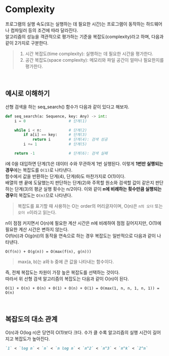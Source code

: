 # Complexity

프로그램의 실행 속도(또는 실행하는 데 필요한 시간)는 프로그램이 동작하는 하드웨어나 컴파일러 등의 조건에 따라 달라진다.<br>
알고리즘의 성능을 객관적으로 평가하는 기준을 복잡도(complexity)라고 하며, 다음과 같이 2가지로 구분한다.

> 1. 시간 복잡도(time complexity): 실행하는 데 필요한 시간을 평가한다.
> 2. 공간 복잡도(space complexity): 메모리와 파일 공간이 얼마나 필요한지를 평가한다.

<br>

## 예시로 이해하기

선형 검색을 하는 seq_search() 함수가 다음과 같이 있다고 해보자.

```python
def seq_search(a: Sequence, key: Any) -> int:
    i = 0                   # 단계(1)

    while i < n:            # 단계(2)
        if a[i] == key:     # 단계(3)
            return i        # 단계(4): 검색 성공
        i += 1              # 단계(5)

    return -1               # 단계(6): 검색 실패
```

i에 0을 대입하면 단계(1)은 데이터 수와 무관하게 1번 실행된다. 이렇게 **1번만 실행되는 경우**에는 복잡도를 `O(1)`로 나타낸다.<br>
함수에서 값을 반환하는 단게(4), 단게(6)도 마찬가지로 O(1)이다.<br>
배열의 맨 끝에 도달했는지 판단하는 단계(2)와 주목할 원소와 검색할 값이 같은지 판단하는 단계(3)의 평균 실행 횟수는 n/2이다. 이와 같이 **n에 비례하는 횟수만큼 실행되는 경우**의 복잡도는 `O(n)`으로 나타낸다.

> 복잡도를 표기할 때 사용하는 O는 order의 머리글자이며, O(n)은 `n의 오더` 또는 `오더 n`이라고 읽는다.

n이 점점 커지면서 O(n)에 필요한 계산 시간은 n에 비례하여 점점 길어지지만, O(1)에 필요한 계산 시간은 변하지 않는다.<br>
O(f(n))과 O(g(n))의 동작을 연속으로 하는 경우 복잡도는 일반적으로 다음과 같이 나타낸다.

```
O(f(n)) + O(g(n)) = O(max(f(n), g(n)))
```

> max(a, b)는 a와 b 중에 큰 값을 나타내는 함수이다.

즉, 전체 복잡도는 차원이 가장 높은 복잡도를 선택하는 것이다.<br>
따라서 위 선형 검색 알고리즘의 복잡도는 다음과 같이 O(n)이 된다.

```
O(1) + O(n) + O(n) + O(1) + O(n) + O(1) = O(max(1, n, n, 1, n, 1)) = O(n)
```

<br>

## 복잡도의 대소 관계

O(n)과 O(log n)은 당연히 O(1)보다 크다. 수가 클 수록 알고리즘의 실행 시간이 길어지고 복잡도가 높아진다.

```markdown
`1` < `log n` < `n` < `n log n` < `n^2` < `n^3` < `n^k` < `2^n`
```
